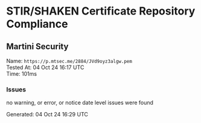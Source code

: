 # STIR/SHAKEN Certificate Repository Compliance

## Martini Security

Name: `https://p.mtsec.me/2884/JVd9oyz3algw.pem`\
Tested At: 04 Oct 24 16:17 UTC\
Time: 101ms

### Issues

no warning, or error, or notice date level issues were found

Generated: 04 Oct 24 16:29 UTC